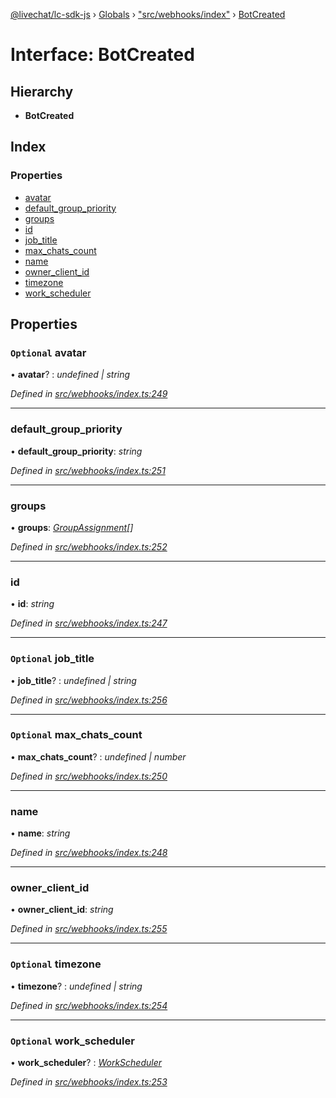 [@livechat/lc-sdk-js](../README.md) › [Globals](../globals.md) › ["src/webhooks/index"](../modules/_src_webhooks_index_.md) › [BotCreated](_src_webhooks_index_.botcreated.md)

# Interface: BotCreated

## Hierarchy

* **BotCreated**

## Index

### Properties

* [avatar](_src_webhooks_index_.botcreated.md#optional-avatar)
* [default_group_priority](_src_webhooks_index_.botcreated.md#default_group_priority)
* [groups](_src_webhooks_index_.botcreated.md#groups)
* [id](_src_webhooks_index_.botcreated.md#id)
* [job_title](_src_webhooks_index_.botcreated.md#optional-job_title)
* [max_chats_count](_src_webhooks_index_.botcreated.md#optional-max_chats_count)
* [name](_src_webhooks_index_.botcreated.md#name)
* [owner_client_id](_src_webhooks_index_.botcreated.md#owner_client_id)
* [timezone](_src_webhooks_index_.botcreated.md#optional-timezone)
* [work_scheduler](_src_webhooks_index_.botcreated.md#optional-work_scheduler)

## Properties

### `Optional` avatar

• **avatar**? : *undefined | string*

*Defined in [src/webhooks/index.ts:249](https://github.com/livechat/lc-sdk-js/blob/228cb10/src/webhooks/index.ts#L249)*

___

###  default_group_priority

• **default_group_priority**: *string*

*Defined in [src/webhooks/index.ts:251](https://github.com/livechat/lc-sdk-js/blob/228cb10/src/webhooks/index.ts#L251)*

___

###  groups

• **groups**: *[GroupAssignment](_src_webhooks_index_.groupassignment.md)[]*

*Defined in [src/webhooks/index.ts:252](https://github.com/livechat/lc-sdk-js/blob/228cb10/src/webhooks/index.ts#L252)*

___

###  id

• **id**: *string*

*Defined in [src/webhooks/index.ts:247](https://github.com/livechat/lc-sdk-js/blob/228cb10/src/webhooks/index.ts#L247)*

___

### `Optional` job_title

• **job_title**? : *undefined | string*

*Defined in [src/webhooks/index.ts:256](https://github.com/livechat/lc-sdk-js/blob/228cb10/src/webhooks/index.ts#L256)*

___

### `Optional` max_chats_count

• **max_chats_count**? : *undefined | number*

*Defined in [src/webhooks/index.ts:250](https://github.com/livechat/lc-sdk-js/blob/228cb10/src/webhooks/index.ts#L250)*

___

###  name

• **name**: *string*

*Defined in [src/webhooks/index.ts:248](https://github.com/livechat/lc-sdk-js/blob/228cb10/src/webhooks/index.ts#L248)*

___

###  owner_client_id

• **owner_client_id**: *string*

*Defined in [src/webhooks/index.ts:255](https://github.com/livechat/lc-sdk-js/blob/228cb10/src/webhooks/index.ts#L255)*

___

### `Optional` timezone

• **timezone**? : *undefined | string*

*Defined in [src/webhooks/index.ts:254](https://github.com/livechat/lc-sdk-js/blob/228cb10/src/webhooks/index.ts#L254)*

___

### `Optional` work_scheduler

• **work_scheduler**? : *[WorkScheduler](../modules/_src_webhooks_index_.md#workscheduler)*

*Defined in [src/webhooks/index.ts:253](https://github.com/livechat/lc-sdk-js/blob/228cb10/src/webhooks/index.ts#L253)*
